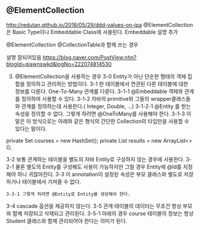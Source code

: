 @ElementCollection
---
http://redutan.github.io/2018/05/29/ddd-values-on-jpa
@ElementCollection은 Basic Type이나 Embeddable Class에 사용된다.
Embeddable 설명 추가

@ElementCollection
@CollectionTable과 함께 쓰는 경우

설명 잘되어있음 
https://blog.naver.com/PostView.nhn?blogId=qjawnswkd&logNo=222074814530

3. @ElementCollection을 사용하는 경우
  3-0 Entity가 아닌 단순한 형태의 객체 집합을 정의하고 관리하는 방법이다.
  3-1 한 테이블에서 연관된 다른 테이블에 대한 정보를 다룬다. One-To-Many 관계를 다룬다.
    3-1-1 @Embeddable 객체와 관계를 정의하여 사용할 수 있다.
    3-1-2 자바의 primitive와 그들의 wrapper클래스들와 관계를 정의하는데 사용한다.( Integer, Double, ...)
      3-1-2-1 @Entity 를 받는 속성을 정의할 수 없다. 그렇게 하려면 @OneToMany를 사용해야 한다.
    3-1-3 이 말은 이 방식으로는 아래와 같은 형식의 간단한 Collection의 타입만을 사용할 수 있다는 말이다.


private Set<String> courses = new HashSet<String>();
private List<Integer> results = new ArrayList<>();
 
  3-2 보통 관계하는 테이블을 별도의 자바 Entity로 구성하지 않는 경우에 사용한다.
    3-2-1 물론 별도의 Entity를 구성해도 사용이 가능하지만 그럴 경우 Entity에 @Id를 지정해야 하니 귀찮아진다.
  3-3 이 annotation이 설정된 속성은 부모 클래스와 별도로 저장하거나 테이블에서 가져올 수 없다.

    3-3-1 그렇게 하려면 @Entity로 Entity를 생성해야 한다.
  3-4 cascade 옵션을 제공하지 않는다.
  3-5 관계 테이블의 데이터는 무조건 항상 부모와 함께 저장되고 삭제되고 관리된다.
    3-5-1 아래의 경우 course 테이블의 정보는 항상 Student 클래스와 함께 관리되어야 한다는 의미가 된다.